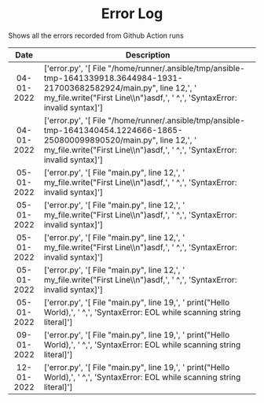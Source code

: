 <h1 align="center"> Error Log </h1>

Shows all the errors recorded from Github Action runs


| Date            | Description                                                          |
| :----------------------: | ----------------------------------------------------------------------------------------------------------------------------------- |
| 04-01-2022 | ['error.py', '[  File "/home/runner/.ansible/tmp/ansible-tmp-1641339918.3644984-1931-217003682582924/main.py", line 12,', '    my_file.write("First Line\\\\n")asdf,', '                                 ^,', 'SyntaxError: invalid syntax]'] |
| 04-01-2022 | ['error.py', '[  File "/home/runner/.ansible/tmp/ansible-tmp-1641340454.1224666-1865-250800099890520/main.py", line 12,', '    my_file.write("First Line\\\\n")asdf,', '                                 ^,', 'SyntaxError: invalid syntax]'] |
| 05-01-2022 | ['error.py', '[  File "main.py", line 12,', '    my_file.write("First Line\\\\n")asdf,', '                                 ^,', 'SyntaxError: invalid syntax]'] |
|05-01-2022 | ['error.py', '[  File "main.py", line 12,', '    my_file.write("First Line\\\\n")asdf,', '                                 ^,', 'SyntaxError: invalid syntax]']|
|05-01-2022 | ['error.py', '[  File "main.py", line 12,', '    my_file.write("First Line\\\\n")asdf,', '                                 ^,', 'SyntaxError: invalid syntax]']|
|05-01-2022 | ['error.py', '[  File "main.py", line 12,', '    my_file.write("First Line\\\\n")asdf,', '                                 ^,', 'SyntaxError: invalid syntax]']|
|05-01-2022 | ['error.py', '[  File "main.py", line 19,', '    print("Hello World),', '                      ^,', 'SyntaxError: EOL while scanning string literal]']|
|09-01-2022 | ['error.py', '[  File "main.py", line 19,', '    print("Hello World),', '                      ^,', 'SyntaxError: EOL while scanning string literal]']|
|12-01-2022 | ['error.py', '[  File "main.py", line 19,', '    print("Hello World),', '                      ^,', 'SyntaxError: EOL while scanning string literal]']|
